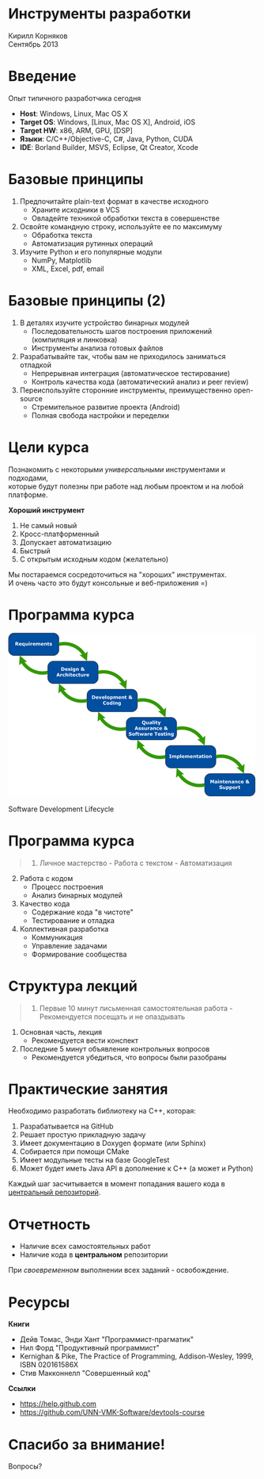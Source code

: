 # Инструменты разработки

Кирилл Корняков  
Сентябрь 2013

# Введение

Опыт типичного разработчика сегодня

  - **Host**: Windows, Linux, Mac OS X
  - **Target OS**: Windows, [Linux, Mac OS X], Android, iOS
  - **Target HW**: x86, ARM, GPU, [DSP]
  - **Языки**: С/С++/Objective-C, C#, Java, Python, CUDA
  - **IDE**: Borland Builder, MSVS, Eclipse, Qt Creator, Xcode

# Базовые принципы

  1. Предпочитайте plain-text формат в качестве исходного
     - Храните исходники в VCS
     - Овладейте техникой обработки текста в совершенстве
  1. Освойте командную строку, используйте ее по максимуму
     - Обработка текста
     - Автоматизация рутинных операций
  1. Изучите Python и его популярные модули
     - NumPy, Matplotlib
     - XML, Excel, pdf, email

# Базовые принципы (2)

  1. В деталях изучите устройство бинарных модулей
     - Последовательность шагов построения приложений (компиляция и линковка)
     - Инструменты анализа готовых файлов
  1. Разрабатывайте так, чтобы вам не приходилось заниматься отладкой
     - Непрерывная интеграция (автоматическое тестирование)
     - Контроль качества кода (автоматический анализ и peer review)
  1. Переиспользуйте сторонние инструменты, преимущественно open-source
     - Стремительное развитие проекта (Android)
     - Полная свобода настройки и переделки

# Цели курса

Познакомить с некоторыми _универсальными_ инструментами и подходами,  
которые будут полезны при работе над любым проектом и на любой платформе.

**Хороший инструмент**

  1. Не самый новый
  1. Кросс-платформенный
  1. Допускает автоматизацию
  1. Быстрый
  1. С открытым исходным кодом (желательно)

Мы постараемся сосредоточиться на "хороших" инструментах.  
И очень часто это будут консольные и веб-приложения =)

# Программа курса

![](./pix/developmentprocess.gif)

Software Development Lifecycle

# Программа курса

> 1. Личное мастерство
     - Работа с текстом
     - Автоматизация
  2. Работа с кодом
     - Процесс построения
     - Анализ бинарных модулей
  3. Качество кода
     - Содержание кода "в чистоте"
     - Тестирование и отладка
  4. Коллективная разработка
     - Коммуникация
     - Управление задачами
     - Формирование сообщества

# Структура лекций

> 1. Первые 10 минут письменная самостоятельная работа
     - Рекомендуется посещать и не опаздывать
  1. Основная часть, лекция
     - Рекомендуется вести конспект
  1. Последние 5 минут объявление контрольных вопросов
     - Рекомендуется убедиться, что вопросы были разобраны

# Практические занятия

Необходимо разработать библиотеку на С++, которая:

  1. Разрабатывается на GitHub
  1. Решает простую прикладную задачу
  1. Имеет документацию в Doxygen формате (или Sphinx)
  1. Собирается при помощи CMake
  1. Имеет модульные тесты на базе GoogleTest
  1. Может будет иметь Java API в дополнение к С++ (а может и Python)

Каждый шаг засчитывается в момент попадания вашего кода в 
[центральный репозиторий](https://github.com/UNN-VMK-Software/devtools-course).

# Отчетность

  * Наличие всех самостоятельных работ
  * Наличие кода в **центральном** репозитории

При _своевременном_ выполнении всех заданий - освобождение.

# Ресурсы

**Книги**

  - Дейв Томас, Энди Хант "Программист-прагматик"
  - Нил Форд "Продуктивный программист"
  - Kernighan & Pike, The Practice of Programming, Addison-Wesley, 1999, ISBN 020161586X 
  - Стив Макконнелл "Совершенный код"

**Ссылки**

  - <https://help.github.com>
  - <https://github.com/UNN-VMK-Software/devtools-course>

# Спасибо за внимание!

Вопросы?